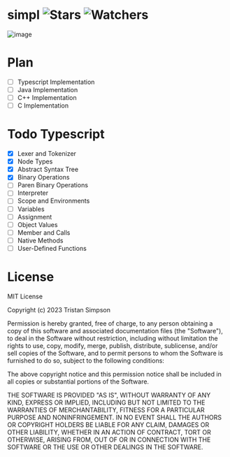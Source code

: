 # simpl ![Stars](https://img.shields.io/github/stars/realTristan/simpl?color=brightgreen) ![Watchers](https://img.shields.io/github/watchers/realTristan/simpl?label=Watchers)
![image](https://github.com/realTristan/simpl/assets/75189508/67361db9-f3f6-4e55-ab95-4580addc40fd)

# Plan
- [ ] Typescript Implementation
- [ ] Java Implementation
- [ ] C++ Implementation
- [ ] C Implementation

# Todo Typescript
- [X] Lexer and Tokenizer
- [X] Node Types
- [X] Abstract Syntax Tree
- [X] Binary Operations
- [ ] Paren Binary Operations
- [ ] Interpreter
- [ ] Scope and Environments
- [ ] Variables
- [ ] Assignment
- [ ] Object Values
- [ ] Member and Calls
- [ ] Native Methods
- [ ] User-Defined Functions

# License
MIT License

Copyright (c) 2023 Tristan Simpson

Permission is hereby granted, free of charge, to any person obtaining a copy
of this software and associated documentation files (the "Software"), to deal
in the Software without restriction, including without limitation the rights
to use, copy, modify, merge, publish, distribute, sublicense, and/or sell
copies of the Software, and to permit persons to whom the Software is
furnished to do so, subject to the following conditions:

The above copyright notice and this permission notice shall be included in all
copies or substantial portions of the Software.

THE SOFTWARE IS PROVIDED "AS IS", WITHOUT WARRANTY OF ANY KIND, EXPRESS OR
IMPLIED, INCLUDING BUT NOT LIMITED TO THE WARRANTIES OF MERCHANTABILITY,
FITNESS FOR A PARTICULAR PURPOSE AND NONINFRINGEMENT. IN NO EVENT SHALL THE
AUTHORS OR COPYRIGHT HOLDERS BE LIABLE FOR ANY CLAIM, DAMAGES OR OTHER
LIABILITY, WHETHER IN AN ACTION OF CONTRACT, TORT OR OTHERWISE, ARISING FROM,
OUT OF OR IN CONNECTION WITH THE SOFTWARE OR THE USE OR OTHER DEALINGS IN THE
SOFTWARE.

